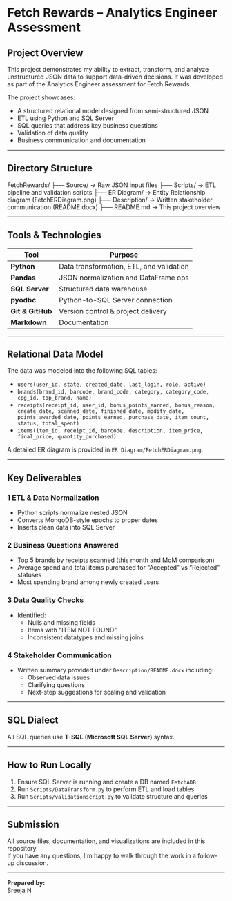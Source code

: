 # Fetch Rewards – Analytics Engineer Assessment

## Project Overview

This project demonstrates my ability to extract, transform, and analyze unstructured JSON data to support data-driven decisions. It was developed as part of the Analytics Engineer assessment for Fetch Rewards.

The project showcases:
- A structured relational model designed from semi-structured JSON
- ETL using Python and SQL Server
- SQL queries that address key business questions
- Validation of data quality
- Business communication and documentation
-----------------------------------------------------------------

## Directory Structure
FetchRewards/ ├── Source/ → Raw JSON input files 
              ├── Scripts/ → ETL pipeline and validation scripts 
              ├── ER Diagram/ → Entity Relationship diagram (FetchERDiagram.png) 
              ├── Description/ → Written stakeholder communication (README.docx) 
              ├── README.md → This project overview


-------------------------------------------------------------------

## Tools & Technologies

| Tool            | Purpose                                 |
|-----------------|------------------------------------------|
| **Python**      | Data transformation, ETL, and validation |
| **Pandas**      | JSON normalization and DataFrame ops     |
| **SQL Server**  | Structured data warehouse                |
| **pyodbc**      | Python-to-SQL Server connection          |
| **Git & GitHub**| Version control & project delivery       |
| **Markdown**    | Documentation                            |

---------------------------------------------------------------------

## Relational Data Model

The data was modeled into the following SQL tables:

- `users(user_id, state, created_date, last_login, role, active)`
- `brands(brand_id, barcode, brand_code, category, category_code, cpg_id, top_brand, name)`
- `receipts(receipt_id, user_id, bonus_points_earned, bonus_reason, create_date, scanned_date, finished_date, modify_date, points_awarded_date, points_earned, purchase_date, item_count, status, total_spent)`
- `items(item_id, receipt_id, barcode, description, item_price, final_price, quantity_purchased)`

A detailed ER diagram is provided in `ER Diagram/FetchERDiagram.png`.

-------------------------------------------------------------------------

## Key Deliverables

### 1️ ETL & Data Normalization
- Python scripts normalize nested JSON
- Converts MongoDB-style epochs to proper dates
- Inserts clean data into SQL Server

### 2️ Business Questions Answered
- Top 5 brands by receipts scanned (this month and MoM comparison)
- Average spend and total items purchased for “Accepted” vs “Rejected” statuses
- Most spending brand among newly created users

### 3️ Data Quality Checks
- Identified:
  - Nulls and missing fields
  - Items with "ITEM NOT FOUND"
  - Inconsistent datatypes and missing joins

### 4️ Stakeholder Communication
- Written summary provided under `Description/README.docx` including:
  - Observed data issues
  - Clarifying questions
  - Next-step suggestions for scaling and validation

-----------------------------------------------------------------------

## SQL Dialect

All SQL queries use **T-SQL (Microsoft SQL Server)** syntax.

------------------------------------------------------------------------

## How to Run Locally

1. Ensure SQL Server is running and create a DB named `FetchADB`
2. Run `Scripts/DataTransform.py` to perform ETL and load tables
3. Run `Scripts/validationscript.py` to validate structure and queries

---------------------------------------------------------------------------

## Submission

All source files, documentation, and visualizations are included in this repository.  
If you have any questions, I'm happy to walk through the work in a follow-up discussion.

----------------------------------------------------------------------------

**Prepared by:**  
Sreeja N


